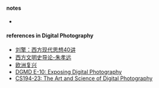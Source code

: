 
#### notes  
* 


#### references in Digital Photography 
* [刘擎：西方现代思想40讲]()
* [西方文明史导论-朱孝远](https://www.bilibili.com/video/av21308564?p=1)
* [欧洲复兴](https://www.bilibili.com/video/av15575157?p=1)
* [DGMD E-10: Exposing Digital Photography](http://digitalphotography.exposed/#contact)  
* [CS194-23: The Art and Science of Digital Photography](http://inst.eecs.berkeley.edu/~cs194-23/sp13/#contact)  
